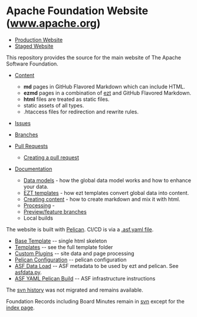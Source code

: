# Apache Foundation Website (www.apache.org)

- [Production Website](https://www.apache.org/)
- [Staged Website](https://www.staged.apache.org/)

This repository provides the source for the main website of The Apache Software Foundation.

- [Content](content)
  - **md** pages in GitHub Flavored Markdown which can include HTML.
  - **ezmd** pages in a combination of [ezt](https://github.com/gstein/ezt/blob/wiki/Syntax.md) and GitHub Flavored Markdown.
  - **html** files are treated as static files.
  - static assets of all types.
  - .htaccess files for redirection and rewrite rules.

- [Issues](https://github.com/apache/www-site/issues)

- [Branches](https://github.com/apache/www-site/branches)

- [Pull Requests](https://github.com/apache/www-site/pulls)
  - [Creating a pull request](https://docs.github.com/en/github/collaborating-with-issues-and-pull-requests/creating-a-pull-request#creating-the-pull-request)

- [Documentation](docs/)
  - [Data models](docs/data.md) - how the global data model works and how to enhance your data.
  - [EZT templates](docs/ezt.md) - how ezt templates convert global data into content.
  - [Creating content](docs/markdown.md) - how to create markdown and mix it with html.
  - [Processing](docs/process.md) - 
  - [Preview/feature branches](docs/branches.md)
  - Local builds
  

The website is built with [Pelican](https://blog.getpelican.com).
CI/CD is via a [.asf.yaml file](https://cwiki.apache.org/confluence/display/INFRA/Git+-+.asf.yaml+features).

- [Base Template](theme/apache/templates/base.html) -- single html skeleton
- [Templates](theme/apache/templates) -- see the full template folder
- [Custom Plugins](theme/plugins) -- site data and page processing
- [Pelican Configuration](pelicanconf.py) -- pelican configuration
- [ASF Data Load](asfdata.yaml) -- ASF metadata to be used by ezt and pelican. See [asfdata.py](theme/plugins/asfdata.py).
- [ASF YAML Pelican Build](.asf.yaml) -- ASF infrastructure instructions

The [svn history](http://svn.apache.org/viewvc/infrastructure/site/trunk/) was not migrated and remains available.

Foundation Records including Board Minutes remain in [svn](http://svn.apache.org/viewvc/infrastructure/site/trunk/content/foundation/records/)
except for the [index page](content/foundation/records/index.md).

